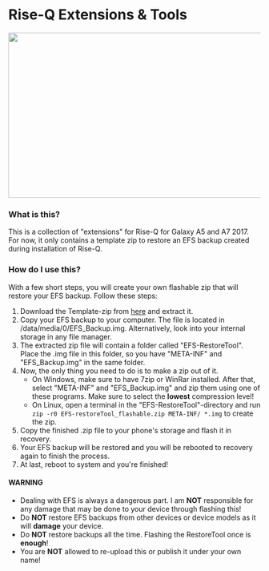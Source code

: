 # Rise-Q Extensions & Tools

<p align="center">
  <img width="506" height="330" src="https://forum.xda-developers.com/proxy.php?image=https%3A%2F%2Fi.ibb.co%2FwsqPkyw%2Frise-Q.png&hash=7f5f1020afda12cbfed68669643c3f43">
</p>

### What is this?
This is a collection of "extensions" for Rise-Q for Galaxy A5 and A7 2017.
For now, it only contains a template zip to restore an EFS backup created during installation of Rise-Q.

### How do I use this?
With a few short steps, you will create your own flashable zip that will restore your EFS backup.
Follow these steps:

1. Download the Template-zip from [here](https://github.com/Simon1511/Rise-Q_stuff/archive/master.zip) and extract it.
2. Copy your EFS backup to your computer. The file is located in /data/media/0/EFS_Backup.img. Alternatively, look into your internal storage in any file manager.
3. The extracted zip file will contain a folder called "EFS-RestoreTool". Place the .img file in this folder, so you have "META-INF" and "EFS_Backup.img" in the same folder.
4. Now, the only thing you need to do is to make a zip out of it.
   - On Windows, make sure to have 7zip or WinRar installed. After that, select "META-INF" and "EFS_Backup.img" and zip them using one of these programs. Make sure to select the **lowest** compression level!
   - On Linux, open a terminal in the "EFS-RestoreTool"-directory and run `zip -r0 EFS-restoreTool_flashable.zip META-INF/ *.img` to create the zip.
5. Copy the finished .zip file to your phone's storage and flash it in recovery.
6. Your EFS backup will be restored and you will be rebooted to recovery again to finish the process.
7. At last, reboot to system and you're finished!

#### **WARNING**
- Dealing with EFS is always a dangerous part. I am **NOT** responsible for any damage that may be done to your device through flashing this!
- Do **NOT** restore EFS backups from other devices or device models as it will **damage** your device.
- Do **NOT** restore backups all the time. Flashing the RestoreTool once is **enough**!
- You are **NOT** allowed to re-upload this or publish it under your own name!
